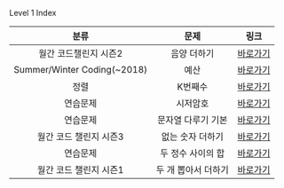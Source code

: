 Level 1 Index

|            분류             |        문제         |                                           링크                                           |
| :-------------------------: | :-----------------: | :--------------------------------------------------------------------------------------: |
|    월간 코드챌린지 시즌2    |     음양 더하기     |           [바로가기](https://programmers.co.kr/learn/courses/30/lessons/76501)           |
| Summer/Winter Coding(~2018) |        예산         |           [바로가기](https://programmers.co.kr/learn/courses/30/lessons/12982)           |
|            정렬             |       K번째수       |           [바로가기](https://programmers.co.kr/learn/courses/30/lessons/42748)           |
|          연습문제           |      시저암호       |           [바로가기](https://programmers.co.kr/learn/courses/30/lessons/12926)           |
|          연습문제           | 문자열 다루기 기본  | [바로가기](https://programmers.co.kr/learn/courses/30/lessons/12918?language=javascript) |
|   월간 코드 챌린지 시즌3    |  없는 숫자 더하기   |           [바로가기](https://programmers.co.kr/learn/courses/30/lessons/86051)           |
|          연습문제           |  두 정수 사이의 합  |           [바로가기](https://programmers.co.kr/learn/courses/30/lessons/12912)           |
|   월간 코드 챌린지 시즌1    | 두 개 뽑아서 더하기 |           [바로가기](https://programmers.co.kr/learn/courses/30/lessons/68644)           |
